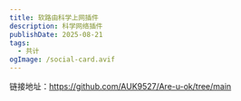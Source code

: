 ```yaml
---
title: 软路由科学上网插件
description: 科学网络插件
publishDate: 2025-08-21
tags:
  - 共计
ogImage: /social-card.avif
---
```


链接地址：<https://github.com/AUK9527/Are-u-ok/tree/main>
